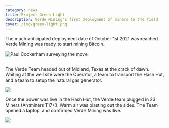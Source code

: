 ```yaml
---
category: news
title: Project Green Light
description: Verde Mining's first deployment of miners to the field
cover: /img/green-light.png
---
```

The much anticipated deployment date of October 1st 2021 was reached. Verde Mining was ready to start mining Bitcoin. 

![Paul Cockerham surveying the move](/img/second-green.png)

\
The Verde Team headed out of Midland, Texas at the crack of dawn. Waiting at the well site were the Operator, a team to transport the Hash Hut, and a team to setup the natural gas generator.

![](/img/third-green.png)

Once the power was live in the Hash Hut, the Verde team plugged in 23 Miners (Antminers T17+). Warm air was blasting out the sides. The Team opened a laptop, and confirmed Verde Mining was live.

![](/img/forth-green.png)